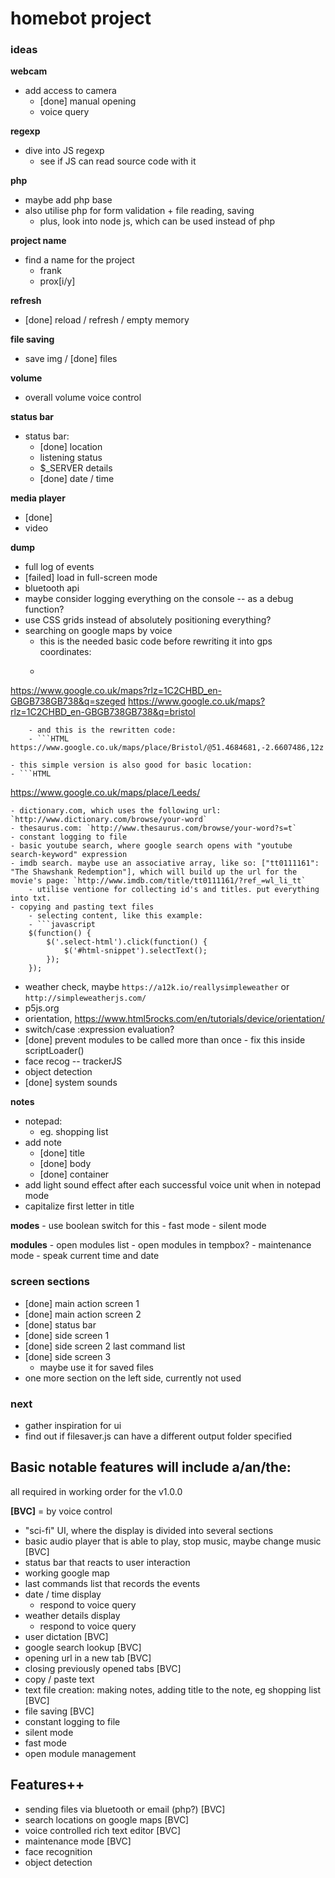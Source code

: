 # homebot project

### ideas

**webcam**
- add access to camera
	- [done] manual opening
	- voice query

**regexp**
- dive into JS regexp
	- see if JS can read source code with it

**php**
- maybe add php base
- also utilise php for form validation + file reading, saving
	- plus, look into node js, which can be used instead of php

**project name**
- find a name for the project
	- frank
	- prox[i/y]

**refresh**
- [done] reload / refresh / empty memory

**file saving**
- save img / [done] files

**volume**
- overall volume voice control

**status bar**
- status bar:
	- [done] location
	- listening status
	- $_SERVER details
	- [done] date / time

**media player**
- [done]<audio> player,
- video

**dump**
- full log of events
- [failed] load in full-screen mode
- bluetooth api
- maybe consider logging everything on the console -- as a debug function?
- use CSS grids instead of absolutely positioning everything?
- searching on google maps by voice
	- this is the needed basic code before rewriting it into gps coordinates:
	- ```HTML
https://www.google.co.uk/maps?rlz=1C2CHBD_en-GBGB738GB738&q=szeged
https://www.google.co.uk/maps?rlz=1C2CHBD_en-GBGB738GB738&q=bristol
```
	- and this is the rewritten code:
	- ```HTML
https://www.google.co.uk/maps/place/Bristol/@51.4684681,-2.6607486,12z
```
	- this simple version is also good for basic location:
	- ```HTML
https://www.google.co.uk/maps/place/Leeds/
```
- dictionary.com, which uses the following url: `http://www.dictionary.com/browse/your-word`
- thesaurus.com: `http://www.thesaurus.com/browse/your-word?s=t`
- constant logging to file
- basic youtube search, where google search opens with "youtube search-keyword" expression
- imdb search. maybe use an associative array, like so: ["tt0111161": "The Shawshank Redemption"], which will build up the url for the movie's page: `http://www.imdb.com/title/tt0111161/?ref_=wl_li_tt`
	- utilise ventione for collecting id's and titles. put everything into txt.
- copying and pasting text files
	- selecting content, like this example:
	- ```javascript
    $(function() {
        $('.select-html').click(function() {
            $('#html-snippet').selectText();
        });
    });
```
- weather check, maybe `https://a12k.io/reallysimpleweather` or `http://simpleweatherjs.com/`
- p5js.org
- orientation, https://www.html5rocks.com/en/tutorials/device/orientation/
- switch/case :expression evaluation?
- [done] prevent modules to be called more than once - fix this inside scriptLoader()
- face recog -- trackerJS
- object detection
- [done] system sounds

**notes**
- notepad:
	- eg. shopping list
- add note
	- [done] title
	- [done] body
	- [done] container
- add light sound effect after each successful voice unit when in notepad mode
- capitalize first letter in title

**modes**
	- use boolean switch for this
	- fast mode
	- silent mode

**modules**
	- open modules list
		- open modules in tempbox?
	- maintenance mode
	- speak current time and date

### screen sections

- [done] main action screen 1
- [done] main action screen 2
- [done] status bar
- [done] side screen 1
- [done] side screen 2 last command list
- [done] side screen 3
	- maybe use it for saved files
- one more section on the left side, currently not used

### next
- gather inspiration for ui
- find out if filesaver.js can have a different output folder specified

## Basic notable features will include a/an/the:

all required in working order for the v1.0.0

**[BVC]** = by voice control

- "sci-fi" UI, where the display is divided into several sections
- basic audio player that is able to play, stop music, maybe change music [BVC]
- status bar that reacts to user interaction
- working google map
- last commands list that records the events
- date / time display
	- respond to voice query
- weather details display
	- respond to voice query
- user dictation [BVC]
- google search lookup [BVC]
- opening url in a new tab [BVC]
- closing previously opened tabs [BVC]
- copy / paste text
- text file creation: making notes, adding title to the note, eg shopping list [BVC]
- file saving [BVC]
- constant logging to file
- silent mode
- fast mode
- open module management

## Features++

- sending files via bluetooth or email (php?) [BVC]
- search locations on google maps [BVC]
- voice controlled rich text editor [BVC]
- maintenance mode [BVC]
- face recognition
- object detection